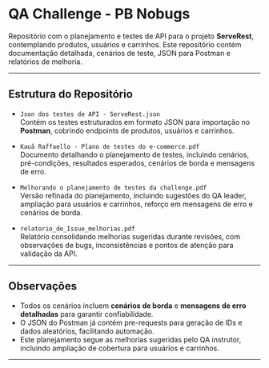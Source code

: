 # QA Challenge - PB Nobugs

Repositório com o planejamento e testes de API para o projeto **ServeRest**, contemplando produtos, usuários e carrinhos. Este repositório contém documentação detalhada, cenários de teste, JSON para Postman e relatórios de melhoria.

---

## Estrutura do Repositório

- `Json dos testes de API - ServeRest.json`  
  Contém os testes estruturados em formato JSON para importação no **Postman**, cobrindo endpoints de produtos, usuários e carrinhos.

- `Kauã Raffaello - Plano de testes do e-commerce.pdf`  
  Documento detalhando o planejamento de testes, incluindo cenários, pré-condições, resultados esperados, cenários de borda e mensagens de erro.

- `Melhorando o planejamento de testes da challenge.pdf`  
  Versão refinada do planejamento, incluindo sugestões do QA leader, ampliação para usuários e carrinhos, reforço em mensagens de erro e cenários de borda.

- `relatorio_de_Issue_melhorias.pdf`  
  Relatório consolidando melhorias sugeridas durante revisões, com observações de bugs, inconsistências e pontos de atenção para validação da API.

 

---

## Observações

- Todos os cenários incluem **cenários de borda** e **mensagens de erro detalhadas** para garantir confiabilidade.  
- O JSON do Postman já contém pre-requests para geração de IDs e dados aleatórios, facilitando automação.  
- Este planejamento segue as melhorias sugeridas pelo QA instrutor, incluindo ampliação de cobertura para usuários e carrinhos.

---

